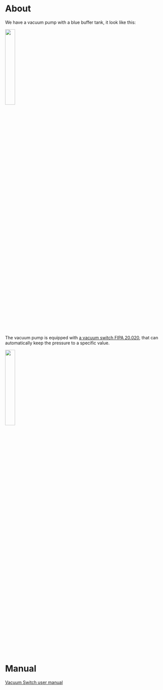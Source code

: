 # About

We have a vacuum pump with a blue buffer tank, it look like this:

<img src="https://github.com/tudelft/mavlab/raw/master/photos/equipment/vacuumpump.jpg" width="25%" />

The vacuum pump is equipped with [a vacuum switch ​FIPA 20.020](http://www.fipa.com/en_GB/products/211099-vacuum-switches), that can automatically keep the pressure to a specific value.

<img src="../../raw/master/photos/equipment/vakuumschalter.jpg" width="25%" />

# Manual

[Vacuum Switch user manual](../../blob/master/pdf/equipment/Manual_Vakuumschalter_20.020.pdf)




